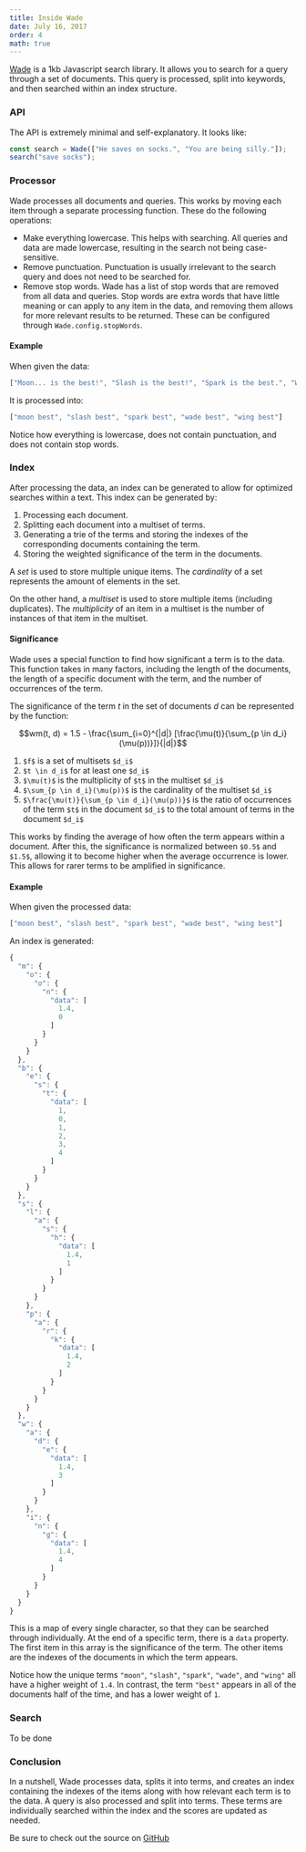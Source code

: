 ```yaml
---
title: Inside Wade
date: July 16, 2017
order: 4
math: true
---
```


[Wade](https://github.com/KingPixil/wade) is a 1kb Javascript search library. It allows you to search for a query through a set of documents. This query is processed, split into keywords, and then searched within an index structure.

### API

The API is extremely minimal and self-explanatory. It looks like:

```js
const search = Wade(["He saves on socks.", "You are being silly."]);
search("save socks");
```

### Processor

Wade processes all documents and queries. This works by moving each item through a separate processing function. These do the following operations:

* Make everything lowercase.
  This helps with searching. All queries and data are made lowercase, resulting in the search not being case-sensitive.
* Remove punctuation.
  Punctuation is usually irrelevant to the search query and does not need to be searched for.
* Remove stop words.
  Wade has a list of stop words that are removed from all data and queries. Stop words are extra words that have little meaning or can apply to any item in the data, and removing them allows for more relevant results to be returned. These can be configured through `Wade.config.stopWords`.

#### Example

When given the data:

```js
["Moon... is the best!", "Slash is the best!", "Spark is the best.", "Wade is the best?", "A Wing is the best"]
```

It is processed into:

```js
["moon best", "slash best", "spark best", "wade best", "wing best"]
```

Notice how everything is lowercase, does not contain punctuation, and does not contain stop words.

### Index

After processing the data, an index can be generated to allow for optimized searches within a text. This index can be generated by:

1. Processing each document.
2. Splitting each document into a multiset of terms.
3. Generating a trie of the terms and storing the indexes of the corresponding documents containing the term.
4. Storing the weighted significance of the term in the documents.

A _set_ is used to store multiple unique items. The _cardinality_ of a set represents the amount of elements in the set.

On the other hand, a _multiset_ is used to store multiple items (including duplicates). The _multiplicity_ of an item in a multiset is the number of instances of that item in the multiset.

#### Significance

Wade uses a special function to find how significant a term is to the data. This function takes in many factors, including the length of the documents, the length of a specific document with the term, and the number of occurrences of the term.

The significance of the term _t_ in the set of documents _d_ can be represented by the function:

```math
wm(t, d) = 1.5 - \frac{\sum_{i=0}^{|d|} [\frac{\mu(t)}{\sum_{p \in d_i}(\mu(p))}]}{|d|}
```

1. `$f$` is a set of multisets `$d_i$`
2. `$t \in d_i$` for at least one `$d_i$`
3. `$\mu(t)$` is the multiplicity of `$t$` in the multiset `$d_i$`
4. `$\sum_{p \in d_i}(\mu(p))$` is the cardinality of the multiset `$d_i$`
5. `$\frac{\mu(t)}{\sum_{p \in d_i}(\mu(p))}$` is the ratio of occurrences of the term `$t$` in the document `$d_i$` to the total amount of terms in the document `$d_i$`

This works by finding the average of how often the term appears within a document. After this, the significance is normalized between `$0.5$` and `$1.5$`, allowing it to become higher when the average occurrence is lower. This allows for rarer terms to be amplified in significance.

#### Example

When given the processed data:

```js
["moon best", "slash best", "spark best", "wade best", "wing best"]
```

An index is generated:

```js
{
  "m": {
    "o": {
      "o": {
        "n": {
          "data": [
            1.4,
            0
          ]
        }
      }
    }
  },
  "b": {
    "e": {
      "s": {
        "t": {
          "data": [
            1,
            0,
            1,
            2,
            3,
            4
          ]
        }
      }
    }
  },
  "s": {
    "l": {
      "a": {
        "s": {
          "h": {
            "data": [
              1.4,
              1
            ]
          }
        }
      }
    },
    "p": {
      "a": {
        "r": {
          "k": {
            "data": [
              1.4,
              2
            ]
          }
        }
      }
    }
  },
  "w": {
    "a": {
      "d": {
        "e": {
          "data": [
            1.4,
            3
          ]
        }
      }
    },
    "i": {
      "n": {
        "g": {
          "data": [
            1.4,
            4
          ]
        }
      }
    }
  }
}
```

This is a map of every single character, so that they can be searched through individually. At the end of a specific term, there is a `data` property. The first item in this array is the significance of the term. The other items are the indexes of the documents in which the term appears.

Notice how the unique terms `"moon"`, `"slash"`, `"spark"`, `"wade"`, and `"wing"` all have a higher weight of `1.4`. In contrast, the term `"best"` appears in all of the documents half of the time, and has a lower weight of `1`.

### Search

To be done

### Conclusion

In a nutshell, Wade processes data, splits it into terms, and creates an index containing the indexes of the items along with how relevant each term is to the data. A query is also processed and split into terms. These terms are individually searched within the index and the scores are updated as needed.

Be sure to check out the source on [GitHub](https://github.com/kbrsh/wade)

